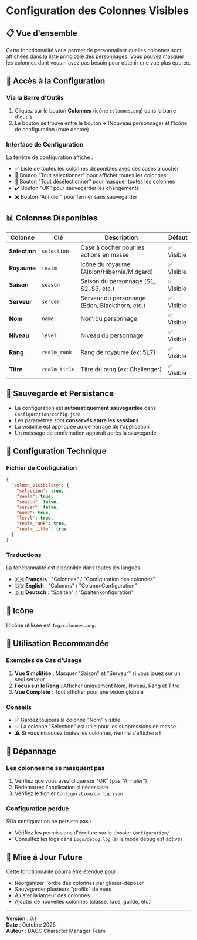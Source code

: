 # Configuration des Colonnes Visibles

## 📋 Vue d'ensemble

Cette fonctionnalité vous permet de personnaliser quelles colonnes sont affichées dans la liste principale des personnages. Vous pouvez masquer les colonnes dont vous n'avez pas besoin pour obtenir une vue plus épurée.

## 🎯 Accès à la Configuration

### Via la Barre d'Outils

1. Cliquez sur le bouton **Colonnes** (icône `colonnes.png`) dans la barre d'outils
2. Le bouton se trouve entre le bouton **+** (Nouveau personnage) et l'icône de configuration (roue dentée)

### Interface de Configuration

La fenêtre de configuration affiche :
- ✅ Liste de toutes les colonnes disponibles avec des cases à cocher
- 🔘 Bouton "Tout sélectionner" pour afficher toutes les colonnes
- 🔘 Bouton "Tout désélectionner" pour masquer toutes les colonnes
- ✔️ Bouton "OK" pour sauvegarder les changements
- ✖️ Bouton "Annuler" pour fermer sans sauvegarder

## 📊 Colonnes Disponibles

| Colonne | Clé | Description | Défaut |
|---------|-----|-------------|--------|
| **Sélection** | `selection` | Case à cocher pour les actions en masse | ✅ Visible |
| **Royaume** | `realm` | Icône du royaume (Albion/Hibernia/Midgard) | ✅ Visible |
| **Saison** | `season` | Saison du personnage (S1, S2, S3, etc.) | ✅ Visible |
| **Serveur** | `server` | Serveur du personnage (Eden, Blackthorn, etc.) | ✅ Visible |
| **Nom** | `name` | Nom du personnage | ✅ Visible |
| **Niveau** | `level` | Niveau du personnage | ✅ Visible |
| **Rang** | `realm_rank` | Rang de royaume (ex: 5L7) | ✅ Visible |
| **Titre** | `realm_title` | Titre du rang (ex: Challenger) | ✅ Visible |

## 💾 Sauvegarde et Persistance

- La configuration est **automatiquement sauvegardée** dans `Configuration/config.json`
- Les paramètres sont **conservés entre les sessions**
- La visibilité est appliquée au démarrage de l'application
- Un message de confirmation apparaît après la sauvegarde

## 🔧 Configuration Technique

### Fichier de Configuration

```json
{
  "column_visibility": {
    "selection": true,
    "realm": true,
    "season": false,
    "server": false,
    "name": true,
    "level": true,
    "realm_rank": true,
    "realm_title": true
  }
}
```

### Traductions

La fonctionnalité est disponible dans toutes les langues :
- 🇫🇷 **Français** : "Colonnes" / "Configuration des colonnes"
- 🇬🇧 **English** : "Columns" / "Column Configuration"
- 🇩🇪 **Deutsch** : "Spalten" / "Spaltenkonfiguration"

## 🎨 Icône

L'icône utilisée est `Img/colonnes.png`.

## 📝 Utilisation Recommandée

### Exemples de Cas d'Usage

1. **Vue Simplifiée** : Masquer "Saison" et "Serveur" si vous jouez sur un seul serveur
2. **Focus sur le Rang** : Afficher uniquement Nom, Niveau, Rang et Titre
3. **Vue Complète** : Tout afficher pour une vision globale

### Conseils

- ✅ Gardez toujours la colonne "Nom" visible
- ✅ La colonne "Sélection" est utile pour les suppressions en masse
- ⚠️ Si vous masquez toutes les colonnes, rien ne s'affichera !

## 🐛 Dépannage

### Les colonnes ne se masquent pas

1. Vérifiez que vous avez cliqué sur "OK" (pas "Annuler")
2. Redémarrez l'application si nécessaire
3. Vérifiez le fichier `Configuration/config.json`

### Configuration perdue

Si la configuration ne persiste pas :
- Vérifiez les permissions d'écriture sur le dossier `Configuration/`
- Consultez les logs dans `Logs/debug.log` (si le mode debug est activé)

## 🔄 Mise à Jour Future

Cette fonctionnalité pourra être étendue pour :
- Réorganiser l'ordre des colonnes par glisser-déposer
- Sauvegarder plusieurs "profils" de vues
- Ajuster la largeur des colonnes
- Ajouter de nouvelles colonnes (classe, race, guilde, etc.)

---

**Version** : 0.1  
**Date** : Octobre 2025  
**Auteur** : DAOC Character Manager Team
